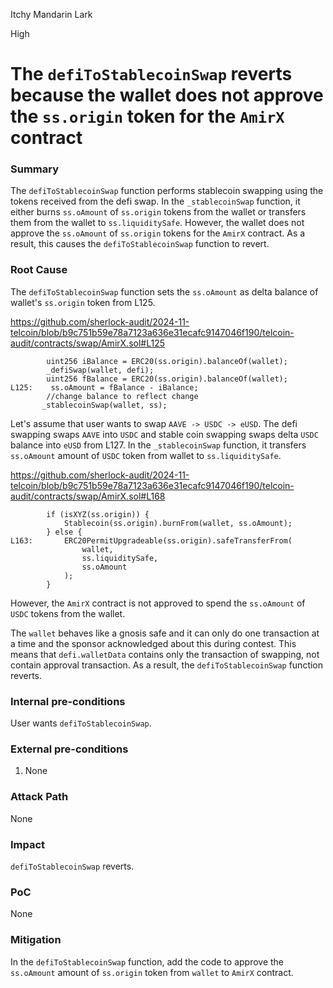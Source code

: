 Itchy Mandarin Lark

High

# The `defiToStablecoinSwap` reverts because the wallet does not approve the `ss.origin` token for the `AmirX` contract

### Summary

The `defiToStablecoinSwap` function performs stablecoin swapping using the tokens received from the defi swap. In the `_stablecoinSwap` function, it either burns `ss.oAmount` of `ss.origin` tokens from the wallet or transfers them from the wallet to `ss.liquiditySafe`. However, the wallet does not approve the `ss.oAmount` of `ss.origin` tokens for the `AmirX` contract. As a result, this causes the `defiToStablecoinSwap` function to revert.

### Root Cause

The `defiToStablecoinSwap` function sets the `ss.oAmount` as delta balance of wallet's `ss.origin` token from L125.

https://github.com/sherlock-audit/2024-11-telcoin/blob/b9c751b59e78a7123a636e31ecafc9147046f190/telcoin-audit/contracts/swap/AmirX.sol#L125

```solidity
        uint256 iBalance = ERC20(ss.origin).balanceOf(wallet);
        _defiSwap(wallet, defi);
        uint256 fBalance = ERC20(ss.origin).balanceOf(wallet);
L125:    ss.oAmount = fBalance - iBalance;
        //change balance to reflect change
       _stablecoinSwap(wallet, ss);
```

Let's assume that user wants to swap `AAVE -> USDC -> eUSD`.
The defi swapping swaps `AAVE` into `USDC` and stable coin swapping swaps delta `USDC` balance into `eUSD` from L127.
In the `_stablecoinSwap` function, it transfers `ss.oAmount` amount of `USDC` token from wallet to `ss.liquiditySafe`.

https://github.com/sherlock-audit/2024-11-telcoin/blob/b9c751b59e78a7123a636e31ecafc9147046f190/telcoin-audit/contracts/swap/AmirX.sol#L168

```solidity
        if (isXYZ(ss.origin)) {
            Stablecoin(ss.origin).burnFrom(wallet, ss.oAmount);
        } else {
L163:       ERC20PermitUpgradeable(ss.origin).safeTransferFrom(
                wallet,
                ss.liquiditySafe,
                ss.oAmount
            );
        }
```

However, the `AmirX` contract is not approved to spend the `ss.oAmount` of `USDC` tokens from the wallet.

The `wallet` behaves like a gnosis safe and it can only do one transaction at a time and the sponsor acknowledged about this during contest.
This means that `defi.walletData` contains only the transaction of swapping, not contain approval transaction.
As a result, the `defiToStablecoinSwap` function reverts.

### Internal pre-conditions

User wants `defiToStablecoinSwap`.

### External pre-conditions

1. None

### Attack Path

None

### Impact

`defiToStablecoinSwap` reverts.

### PoC

None

### Mitigation

In the `defiToStablecoinSwap` function, add the code to approve the `ss.oAmount` amount of `ss.origin` token from `wallet` to `AmirX` contract.